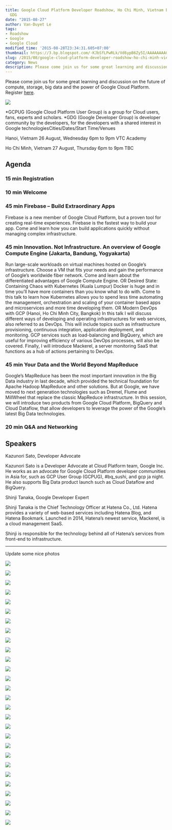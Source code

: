 ```yaml
---
title: Google Cloud Platform Developer Roadshow, Ho Chi Minh, Vietnam by GCPUG and
  GDG
date: "2015-08-27"
author: Van-Duyet Le
tags:
- Roadshow
- Google
- Google Cloud
modified_time: '2015-08-28T23:34:31.605+07:00'
thumbnail: https://3.bp.blogspot.com/-KJbSfLPwRLk/Vd6ypB6Zy5I/AAAAAAAACyg/BwwX8fLMNzE/s1600/Google-CloudPlatform_VerticalLockup.png
slug: /2015/08/google-cloud-platform-developer-roadshow-ho-chi-minh-viet-nam.html
category: News
description: Please come join us for some great learning and discussion on the future of compute, storage, big data and the power of Google Cloud Platform
---
```


Please come join us for some great learning and discussion on the future of compute, storage, big data and the power of Google Cloud Platform. Register [here](https://docs.google.com/forms/d/1YFPohOxYv7frowmjtArP9gA3GBRIXgsFEkUaKUC1MUw/viewform).

![](https://3.bp.blogspot.com/-KJbSfLPwRLk/Vd6ypB6Zy5I/AAAAAAAACyg/BwwX8fLMNzE/s400/Google-CloudPlatform_VerticalLockup.png)

*GCPUG (Google Cloud Platform User Group) is a group for Cloud users, fans, experts and scholars.
*GDG (Google Developer Group) is developer community by the developers, for the developers with a shared interest in Google technologiesCities/Dates/Start Time/Venues

Hanoi, Vietnam 26 August, Wednesday
6pm to 9pm VTC Academy

Ho Chi Minh, Vietnam 27 August, Thursday
6pm to 9pm TBC

## Agenda


### 15 min Registration


### 10 min Welcome


### 45 min Firebase – Build Extraordinary Apps


Firebase is a new member of Google Cloud Platform, but a proven tool for creating real-time experiences. Firebase is the fastest way to build your app. Come and learn how you can build applications quickly without managing complex infrastructure.

### 45 min Innovation. Not Infrastructure. An overview of Google Compute Engine (Jakarta, Bandung, Yogyakarta)


Run large-scale workloads on virtual machines hosted on Google’s infrastructure. Choose a VM that fits your needs and gain the performance of Google’s worldwide fiber network. Come and learn about the differentiated advantages of Google Compute Engine.
OR
Desired State: Containing Chaos with Kubernetes (Kuala Lumpur)
Docker is huge and in time you’ll have more containers than you know what to do with. Come to this talk to learn how Kubernetes allows you to spend less time automating the management, orchestration and scaling of your container based apps and microservices and more time developing them.
OR
Modern DevOps with GCP (Hanoi, Ho Chi Minh City, Bangkok)
In this talk I will discuss different ways of developing and operating infrastructures for web services, also referred to as DevOps. This will include topics such as infrastructure provisioning, continuous integration, application deployment, and monitoring. GCP services such as load-balancing and BigQuery, which are useful for improving efficiency of various DevOps processes, will also be covered. Finally, I will introduce Mackerel, a server monitoring SaaS that functions as a hub of actions pertaining to DevOps.

### 45 min Your Data and the World Beyond MapReduce


Google’s MapReduce has been the most important innovation in the Big Data industry in last decade, which provided the technical foundation for Apache Hadoop MapReduce and other solutions. But at Google, we have moved to next generation technologies such as Dremel, Flume and MillWheel that replace the classic MapReduce infrastructure. In this session, we will introduce two products from Google Cloud Platform, BigQuery and Cloud Dataflow, that allow developers to leverage the power of the Google’s latest Big Data technologies.

### 20 min Q&A and Networking


## Speakers


Kazunori Sato, Developer Advocate

Kazunori Sato is a Developer Advocate at Cloud Platform team, Google Inc. He works as an advocate for Google Cloud Platform developer communities in Asia for, such as GCP User Group (GCPUG), #bq_sushi, and gcp ja night. He also supports Big Data product launch such as Cloud Dataflow and BigQuery.

Shinji Tanaka, Google Developer Expert

Shinji Tanaka is the Chief Technology Officer at Hatena Co., Ltd. Hatena provides a variety of web-based services including Hatena Blog, and Hatena Bookmark. Launched in 2014, Hatena’s newest service, Mackerel, is a cloud management SaaS.

Shinji is responsible for the technology behind all of Hatena’s services from front-end to infrastructure.

----------
Update some nice photos

![](https://2.bp.blogspot.com/-oYdogeI6h7A/VeCLqfM8jQI/AAAAAAAACy0/-jFOU1u9wg8/s1600/10271216_835570129872855_188873135837677884_o.jpg)

![](https://1.bp.blogspot.com/-pSbnY3Lgye4/VeCLq-a0N8I/AAAAAAAACy8/nGV5Dm-8w80/s1600/10991661_835589959870872_4282859211779977236_o.jpg)

![](https://1.bp.blogspot.com/-8mn6P_O3KHE/VeCLqxpEhAI/AAAAAAAACy4/2IgIPk89fgk/s1600/11051790_835570006539534_871222787194213433_o.jpg)

![](https://1.bp.blogspot.com/-yQ21DQdWPlg/VeCLr8-fT7I/AAAAAAAACzM/biadtovGsuc/s1600/11062318_835588163204385_8954014363336588962_o.jpg)

![](https://4.bp.blogspot.com/-XuStfkjSsgY/VeCLsqD1lJI/AAAAAAAACzQ/0FaZyOIXJ6U/s1600/11242997_835579513205250_2094608387308718176_o.jpg)

![](https://1.bp.blogspot.com/-9L47jEkYmys/VeCLs5Eq1ZI/AAAAAAAACzU/AmhnKOV2_QI/s1600/11252601_835589689870899_3363243648311958912_o.jpg)

![](https://4.bp.blogspot.com/-iXmY1UyJyyM/VeCLtytZ3gI/AAAAAAAACzc/VD4a7NEE6gc/s1600/11864850_835588136537721_1076118980736177922_o.jpg)

![](https://4.bp.blogspot.com/-VC6Z7XPaEpg/VeCLuV3cdsI/AAAAAAAACzo/R6pohCURKsc/s1600/11874997_835579383205263_926575521109947941_o.jpg)

![](https://1.bp.blogspot.com/-cc8PssPLTZA/VeCLu-jvugI/AAAAAAAACz0/q0BBB_lZqog/s1600/11875090_835570463206155_7861692989735468315_o.jpg)

![](https://4.bp.blogspot.com/-TUkTqY8SW3s/VeCLvr4wMwI/AAAAAAAACz4/Y7LXPxsZ0oM/s1600/11875133_835569893206212_111006607339625036_o.jpg)

![](https://1.bp.blogspot.com/-qhgJA9qsglM/VeCLwGIyNXI/AAAAAAAACz8/ZDm99O2azoQ/s1600/11879136_835590109870857_7846279819148232045_o.jpg)

![](https://3.bp.blogspot.com/-wY82Zn3Zhd8/VeCLw3TPxfI/AAAAAAAAC0I/7au2n_bb8ZU/s1600/11879181_835569886539546_6444851768748686746_o.jpg)

![](https://2.bp.blogspot.com/-QXDlPYyJJBc/VeCLxsDgNCI/AAAAAAAAC0M/SIA931X8-6k/s1600/11879199_835570459872822_5342150330900402491_o.jpg)

![](https://1.bp.blogspot.com/-Mw8pcX0xQeo/VeCLyfjmIcI/AAAAAAAAC0c/NqmEsZOJDbI/s1600/11879296_835588146537720_9081104070444986357_o.jpg)

![](https://1.bp.blogspot.com/-dMxj3UG2r8E/VeCLz0SB6nI/AAAAAAAAC0g/yTDzZi8NqaQ/s1600/11884976_835589389870929_5927466001969008887_o.jpg)

![](https://1.bp.blogspot.com/-5rqxtdOz0K0/VeCL0MOD5FI/AAAAAAAAC0o/e98D9aG_hOk/s1600/11885785_835570319872836_1985345851552904099_o.jpg)

![](https://3.bp.blogspot.com/-zIEJv_q0ES4/VeCL057jHxI/AAAAAAAAC0s/pVGMdYxcD_w/s1600/11886140_835570136539521_6673632824778526122_o.jpg)

![](https://4.bp.blogspot.com/-ZGapI4qciLM/VeCL1ux4wtI/AAAAAAAAC04/2VFvR4CdrVk/s1600/11890011_835590209870847_7005360036913519159_o.jpg)

![](https://3.bp.blogspot.com/-lVoIOBopE0M/VeCL2fGgXXI/AAAAAAAAC08/mcmEd7i7Tkk/s1600/11892481_835569889872879_7000332089166191935_o.jpg)

![](https://3.bp.blogspot.com/-kBokm_7N49I/VeCL3PxsOoI/AAAAAAAAC1E/tCyJPBbWvAk/s1600/11893967_835579386538596_1219355563453906107_o.jpg)

![](https://1.bp.blogspot.com/-jD3x_yxdJrc/VeCL4CszXXI/AAAAAAAAC1U/VxajbRsT0Do/s1600/11893976_835570016539533_2400039875519643895_o.jpg)

![](https://2.bp.blogspot.com/-sCUnMLGCo8c/VeCL4nfac0I/AAAAAAAAC1Y/ZS6XUOePuwQ/s1600/11896458_835579389871929_8563174560468934448_o.jpg)

![](https://4.bp.blogspot.com/-X8RRyPLI9z4/VeCL5MNglnI/AAAAAAAAC1c/JVf9LPEJgIQ/s1600/11896524_835570116539523_7621670129006088622_o.jpg)

![](https://1.bp.blogspot.com/-amj7kvtZqt0/VeCL5wjrIKI/AAAAAAAAC1k/VFScTqchF5c/s1600/11930933_835569786539556_4967816850423400621_o.jpg)

![](https://2.bp.blogspot.com/-_LijrbxYwyk/VeCL6S-e7AI/AAAAAAAAC10/IF_SLHvahcg/s1600/11942122_835570316539503_8210148299673215666_o.jpg)

![](https://4.bp.blogspot.com/-DcC80tS9guM/VeCL7HqOckI/AAAAAAAAC14/LAGDgi45f7A/s1600/11942239_835589193204282_2211515862586396203_o.jpg)

![](https://3.bp.blogspot.com/-IsfJMoR-O38/VeCL7w-4inI/AAAAAAAAC2A/8OjSg9_QCdc/s1600/11950229_835589359870932_1920304097410557794_o.jpg)

![](https://3.bp.blogspot.com/-PzeR5tAUSN8/VeCL8Z8MjpI/AAAAAAAAC2E/w46laBBov7M/s1600/11952861_835590219870846_2234078131651862346_o.jpg)

